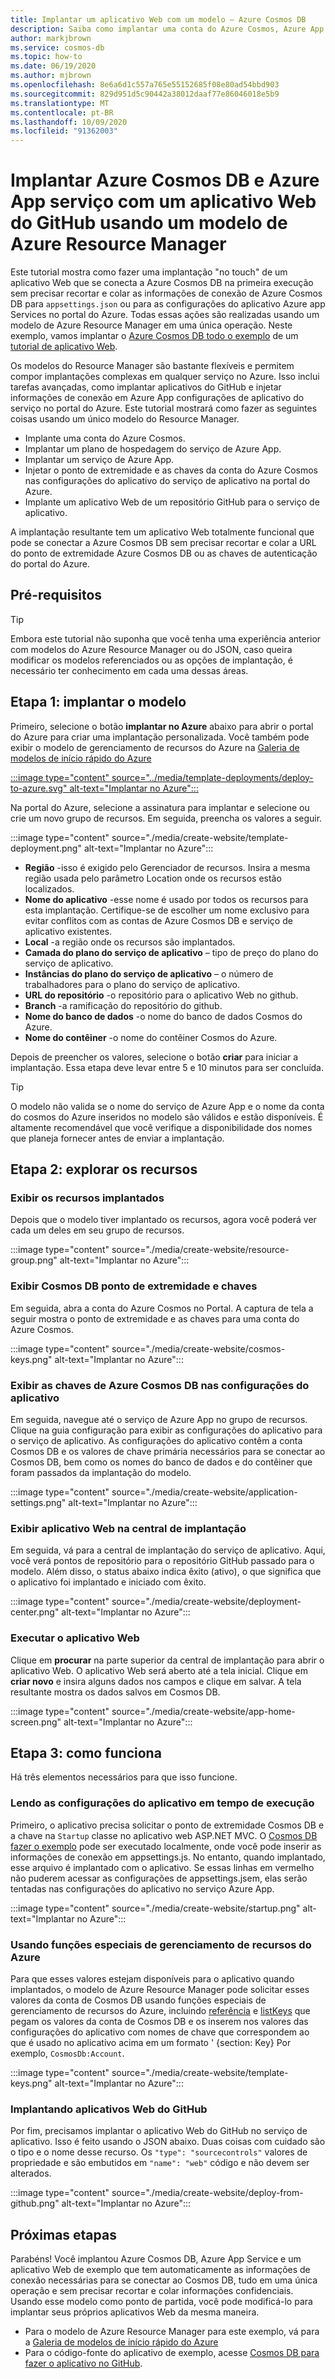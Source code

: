 ```yaml
---
title: Implantar um aplicativo Web com um modelo – Azure Cosmos DB
description: Saiba como implantar uma conta do Azure Cosmos, Azure App aplicativos Web do serviço e um aplicativo Web de exemplo usando um modelo de Azure Resource Manager.
author: markjbrown
ms.service: cosmos-db
ms.topic: how-to
ms.date: 06/19/2020
ms.author: mjbrown
ms.openlocfilehash: 8e6a6d1c557a765e55152685f08e80ad54bbd903
ms.sourcegitcommit: 829d951d5c90442a38012daaf77e86046018e5b9
ms.translationtype: MT
ms.contentlocale: pt-BR
ms.lasthandoff: 10/09/2020
ms.locfileid: "91362003"
---
```

# <a name="deploy-azure-cosmos-db-and-azure-app-service-with-a-web-app-from-github-using-an-azure-resource-manager-template"></a>Implantar Azure Cosmos DB e Azure App serviço com um aplicativo Web do GitHub usando um modelo de Azure Resource Manager

Este tutorial mostra como fazer uma implantação "no touch" de um aplicativo Web que se conecta a Azure Cosmos DB na primeira execução sem precisar recortar e colar as informações de conexão de Azure Cosmos DB para `appsettings.json` ou para as configurações do aplicativo Azure app Services no portal do Azure. Todas essas ações são realizadas usando um modelo de Azure Resource Manager em uma única operação. Neste exemplo, vamos implantar o [Azure Cosmos DB todo o exemplo](https://github.com/Azure-Samples/cosmos-dotnet-core-todo-app) de um [tutorial de aplicativo Web](sql-api-dotnet-application.md).

Os modelos do Resource Manager são bastante flexíveis e permitem compor implantações complexas em qualquer serviço no Azure. Isso inclui tarefas avançadas, como implantar aplicativos do GitHub e injetar informações de conexão em Azure App configurações de aplicativo do serviço no portal do Azure. Este tutorial mostrará como fazer as seguintes coisas usando um único modelo do Resource Manager.

* Implante uma conta do Azure Cosmos.
* Implantar um plano de hospedagem do serviço de Azure App.
* Implantar um serviço de Azure App.
* Injetar o ponto de extremidade e as chaves da conta do Azure Cosmos nas configurações do aplicativo do serviço de aplicativo na portal do Azure.
* Implante um aplicativo Web de um repositório GitHub para o serviço de aplicativo.

A implantação resultante tem um aplicativo Web totalmente funcional que pode se conectar a Azure Cosmos DB sem precisar recortar e colar a URL do ponto de extremidade Azure Cosmos DB ou as chaves de autenticação do portal do Azure.

## <a name="prerequisites"></a>Pré-requisitos

> [!TIP]
> Embora este tutorial não suponha que você tenha uma experiência anterior com modelos do Azure Resource Manager ou do JSON, caso queira modificar os modelos referenciados ou as opções de implantação, é necessário ter conhecimento em cada uma dessas áreas.

## <a name="step-1-deploy-the-template"></a>Etapa 1: implantar o modelo

Primeiro, selecione o botão **implantar no Azure** abaixo para abrir o portal do Azure para criar uma implantação personalizada. Você também pode exibir o modelo de gerenciamento de recursos do Azure na [Galeria de modelos de início rápido do Azure](https://github.com/Azure/azure-quickstart-templates/tree/master/101-cosmosdb-webapp)

[:::image type="content" source="../media/template-deployments/deploy-to-azure.svg" alt-text="Implantar no Azure":::](https://portal.azure.com/#create/Microsoft.Template/uri/https%3A%2F%2Fraw.githubusercontent.com%2FAzure%2Fazure-quickstart-templates%2Fmaster%2F101-cosmosdb-webapp%2Fazuredeploy.json)

Na portal do Azure, selecione a assinatura para implantar e selecione ou crie um novo grupo de recursos. Em seguida, preencha os valores a seguir.

:::image type="content" source="./media/create-website/template-deployment.png" alt-text="Implantar no Azure":::

* **Região** -isso é exigido pelo Gerenciador de recursos. Insira a mesma região usada pelo parâmetro Location onde os recursos estão localizados.
* **Nome do aplicativo** -esse nome é usado por todos os recursos para esta implantação. Certifique-se de escolher um nome exclusivo para evitar conflitos com as contas de Azure Cosmos DB e serviço de aplicativo existentes.
* **Local** -a região onde os recursos são implantados.
* **Camada do plano do serviço de aplicativo** – tipo de preço do plano do serviço de aplicativo.
* **Instâncias do plano do serviço de aplicativo** – o número de trabalhadores para o plano do serviço de aplicativo.
* **URL do repositório** -o repositório para o aplicativo Web no github.
* **Branch** -a ramificação do repositório do github.
* **Nome do banco de dados** -o nome do banco de dados Cosmos do Azure.
* **Nome do contêiner** -o nome do contêiner Cosmos do Azure.

Depois de preencher os valores, selecione o botão **criar** para iniciar a implantação. Essa etapa deve levar entre 5 e 10 minutos para ser concluída.

> [!TIP]
> O modelo não valida se o nome do serviço de Azure App e o nome da conta do cosmos do Azure inseridos no modelo são válidos e estão disponíveis. É altamente recomendável que você verifique a disponibilidade dos nomes que planeja fornecer antes de enviar a implantação.


## <a name="step-2-explore-the-resources"></a>Etapa 2: explorar os recursos

### <a name="view-the-deployed-resources"></a>Exibir os recursos implantados

Depois que o modelo tiver implantado os recursos, agora você poderá ver cada um deles em seu grupo de recursos.

:::image type="content" source="./media/create-website/resource-group.png" alt-text="Implantar no Azure":::

### <a name="view-cosmos-db-endpoint-and-keys"></a>Exibir Cosmos DB ponto de extremidade e chaves

Em seguida, abra a conta do Azure Cosmos no Portal. A captura de tela a seguir mostra o ponto de extremidade e as chaves para uma conta do Azure Cosmos.

:::image type="content" source="./media/create-website/cosmos-keys.png" alt-text="Implantar no Azure":::

### <a name="view-the-azure-cosmos-db-keys-in-application-settings"></a>Exibir as chaves de Azure Cosmos DB nas configurações do aplicativo

Em seguida, navegue até o serviço de Azure App no grupo de recursos. Clique na guia configuração para exibir as configurações do aplicativo para o serviço de aplicativo. As configurações do aplicativo contêm a conta Cosmos DB e os valores de chave primária necessários para se conectar ao Cosmos DB, bem como os nomes do banco de dados e do contêiner que foram passados da implantação do modelo.

:::image type="content" source="./media/create-website/application-settings.png" alt-text="Implantar no Azure":::

### <a name="view-web-app-in-deployment-center"></a>Exibir aplicativo Web na central de implantação

Em seguida, vá para a central de implantação do serviço de aplicativo. Aqui, você verá pontos de repositório para o repositório GitHub passado para o modelo. Além disso, o status abaixo indica êxito (ativo), o que significa que o aplicativo foi implantado e iniciado com êxito.

:::image type="content" source="./media/create-website/deployment-center.png" alt-text="Implantar no Azure":::

### <a name="run-the-web-application"></a>Executar o aplicativo Web

Clique em **procurar** na parte superior da central de implantação para abrir o aplicativo Web. O aplicativo Web será aberto até a tela inicial. Clique em **criar novo** e insira alguns dados nos campos e clique em salvar. A tela resultante mostra os dados salvos em Cosmos DB.

:::image type="content" source="./media/create-website/app-home-screen.png" alt-text="Implantar no Azure":::

## <a name="step-3-how-does-it-work"></a>Etapa 3: como funciona

Há três elementos necessários para que isso funcione.

### <a name="reading-app-settings-at-runtime"></a>Lendo as configurações do aplicativo em tempo de execução

Primeiro, o aplicativo precisa solicitar o ponto de extremidade Cosmos DB e a chave na `Startup` classe no aplicativo web ASP.NET MVC. O [Cosmos DB fazer o exemplo](https://github.com/Azure-Samples/cosmos-dotnet-core-todo-app) pode ser executado localmente, onde você pode inserir as informações de conexão em appsettings.js. No entanto, quando implantado, esse arquivo é implantado com o aplicativo. Se essas linhas em vermelho não puderem acessar as configurações de appsettings.jsem, elas serão tentadas nas configurações do aplicativo no serviço Azure App.

:::image type="content" source="./media/create-website/startup.png" alt-text="Implantar no Azure":::

### <a name="using-special-azure-resource-management-functions"></a>Usando funções especiais de gerenciamento de recursos do Azure

Para que esses valores estejam disponíveis para o aplicativo quando implantados, o modelo de Azure Resource Manager pode solicitar esses valores da conta de Cosmos DB usando funções especiais de gerenciamento de recursos do Azure, incluindo [referência](../azure-resource-manager/templates/template-functions-resource.md#reference) e [listKeys](../azure-resource-manager/templates/template-functions-resource.md#listkeys) que pegam os valores da conta de Cosmos DB e os inserem nos valores das configurações do aplicativo com nomes de chave que correspondem ao que é usado no aplicativo acima em um formato ' {section: Key} Por exemplo, `CosmosDb:Account`.

:::image type="content" source="./media/create-website/template-keys.png" alt-text="Implantar no Azure":::

### <a name="deploying-web-apps-from-github"></a>Implantando aplicativos Web do GitHub

Por fim, precisamos implantar o aplicativo Web do GitHub no serviço de aplicativo. Isso é feito usando o JSON abaixo. Duas coisas com cuidado são o tipo e o nome desse recurso. Os `"type": "sourcecontrols"` valores de propriedade e são embutidos em `"name": "web"` código e não devem ser alterados.

:::image type="content" source="./media/create-website/deploy-from-github.png" alt-text="Implantar no Azure":::

## <a name="next-steps"></a>Próximas etapas

Parabéns! Você implantou Azure Cosmos DB, Azure App Service e um aplicativo Web de exemplo que tem automaticamente as informações de conexão necessárias para se conectar ao Cosmos DB, tudo em uma única operação e sem precisar recortar e colar informações confidenciais. Usando esse modelo como ponto de partida, você pode modificá-lo para implantar seus próprios aplicativos Web da mesma maneira.

* Para o modelo de Azure Resource Manager para este exemplo, vá para a [Galeria de modelos de início rápido do Azure](https://github.com/Azure/azure-quickstart-templates/tree/master/101-cosmosdb-webapp)
* Para o código-fonte do aplicativo de exemplo, acesse [Cosmos DB para fazer o aplicativo no GitHub](https://github.com/Azure-Samples/cosmos-dotnet-core-todo-app).
